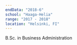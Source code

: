 ```yaml
---
endData: "2018-6"
school: "Haaga-Helia"
range: "2017 - 2018"
location: "Helsinki, FI"
---
```


B.Sc. in Business Administration